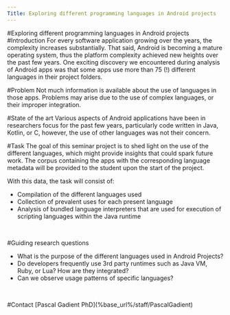 ```yaml
---
Title: Exploring different programming languages in Android projects
---
```

#Exploring different programming languages in Android projects
#Introduction
For every software application growing over the years, the complexity increases substantially.
That said, Android is becoming a mature operating system, thus the platform complexity achieved new heights over the past few years.
One exciting discovery we encountered during analysis of Android apps was that some apps use more than 75 (!) different languages in their project folders.

#Problem
Not much information is available about the use of languages in those apps.
Problems may arise due to the use of complex languages, or their improper integration.

#State of the art
Various aspects of Android applications have been in researchers focus for the past few years, particularly code written in Java, Kotlin, or C, however, the use of other languages was not their concern.

#Task
The goal of this seminar project is to shed light on the use of the different languages, which might provide insights that could spark future work.
The corpus containing the apps with the corresponding language metadata will be provided to the student upon the start of the project.<br>

With this data, the task will consist of:<br>

-  Compilation of the different languages used
-  Collection of prevalent uses for each present language
-  Analysis of bundled language interpreters that are used for execution of scripting languages within the Java runtime
<br><p><br></p>

#Guiding research questions

-  What is the purpose of the different languages used in Android Projects?
-  Do developers frequently use 3rd party runtimes such as Java VM, Ruby, or Lua? How are they integrated?
-  Can we observe usage patterns of specific languages?
<br><p><br></p>
</font>
#Contact 
[Pascal Gadient PhD](%base_url%/staff/PascalGadient)
